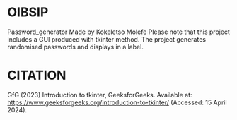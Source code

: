 # OIBSIP
Password_generator
Made by Kokeletso Molefe
Please note that this project includes a GUI produced with tkinter method.
The project generates randomised passwords and displays in a label.

# CITATION
GfG (2023) Introduction to tkinter, GeeksforGeeks. Available at: https://www.geeksforgeeks.org/introduction-to-tkinter/ (Accessed: 15 April 2024). 
